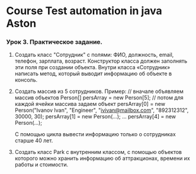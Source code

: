 # Course Test automation in java Aston

### Урок 3. Практическое задание.

1. Создать класс "Сотрудник" с полями: ФИО, должность, email, телефон, зарплата, возраст.
Конструктор класса должен заполнять эти поля при создании объекта.
Внутри класса «Сотрудник» написать метод, который выводит информацию об объекте в консоль.
2. Создать массив из 5 сотрудников.
   Пример:
   // вначале объявляем массив объектов
   Person[] persArray = new Person[5];
   // потом для каждой ячейки массива задаем объект
   persArray[0] = new Person("Ivanov Ivan", "Engineer",
   "ivivan@mailbox.com", "892312312", 30000,
   30);
   persArray[1] = new Person(...);
   ...
   persArray[4] = new Person(...);

   С помощью цикла вывести информацию только о сотрудниках старше 40 лет.
3. Создать класс Park с внутренним классом, с помощью объектов
   которого можно хранить информацию об аттракционах, времени их
   работы и стоимости.
